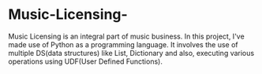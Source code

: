 # Music-Licensing-
Music Licensing is an integral part of music business. In this project, I've made use of Python as a programming language. 
It involves the use of multiple DS(data structures) like List, Dictionary and also, executing various operations using UDF(User Defined Functions).
